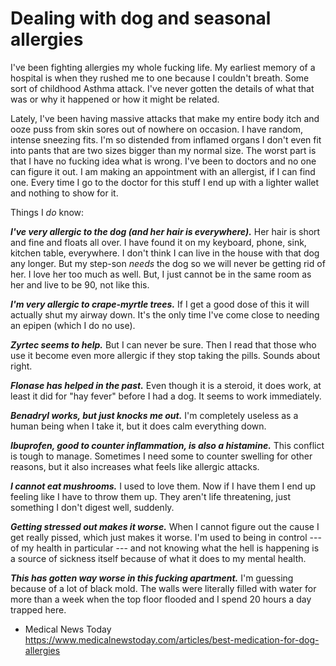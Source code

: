 # Dealing with dog and seasonal allergies

I've been fighting allergies my whole fucking life. My earliest memory of a hospital is when they rushed me to one because I couldn't breath. Some sort of childhood Asthma attack. I've never gotten the details of what that was or why it happened or how it might be related.

Lately, I've been having massive attacks that make my entire body itch and ooze puss from skin sores out of nowhere on occasion. I have random, intense sneezing fits. I'm so distended from inflamed organs I don't even fit into pants that are two sizes bigger than my normal size. The worst part is that I have no fucking idea what is wrong. I've been to doctors and no one can figure it out. I am making an appointment with an allergist, if I can find one. Every time I go to the doctor for this stuff I end up with a lighter wallet and nothing to show for it.

Things I *do* know:

***I've very allergic to the dog (and her hair is everywhere).*** Her hair is short and fine and floats all over. I have found it on my keyboard, phone, sink, kitchen table, everywhere. I don't think I can live in the house with that dog any longer. But my step-son *needs* the dog so we will never be getting rid of her. I love her too much as well. But, I just cannot be in the same room as her and live to be 90, not like this.

***I'm very allergic to crape-myrtle trees.*** If I get a good dose of this it will actually shut my airway down. It's the only time I've come close to needing an epipen (which I do no use).

***Zyrtec seems to help.*** But I can never be sure. Then I read that those who use it become even more allergic if they stop taking the pills. Sounds about right.

***Flonase has helped in the past.*** Even though it is a steroid, it does work, at least it did for "hay fever" before I had a dog. It seems to work immediately.

***Benadryl works, but just knocks me out.*** I'm completely useless as a human being when I take it, but it does calm everything down.

***Ibuprofen, good to counter inflammation, is also a histamine.*** This conflict is tough to manage. Sometimes I need some to counter swelling for other reasons, but it also increases what feels like allergic attacks.

***I cannot eat mushrooms.*** I used to love them. Now if I have them I end up feeling like I have to throw them up. They aren't life threatening, just something I don't digest well, suddenly.

***Getting stressed out makes it worse.*** When I cannot figure out the cause I get really pissed, which just makes it worse. I'm used to being in control --- of my health in particular --- and not knowing what the hell is happening is a source of sickness itself because of what it does to my mental health.

***This has gotten way worse in this fucking apartment.*** I'm guessing because of a lot of black mold. The walls were literally filled with water for more than a week when the top floor flooded and I spend 20 hours a day trapped here.

* Medical News Today  
  <https://www.medicalnewstoday.com/articles/best-medication-for-dog-allergies>

